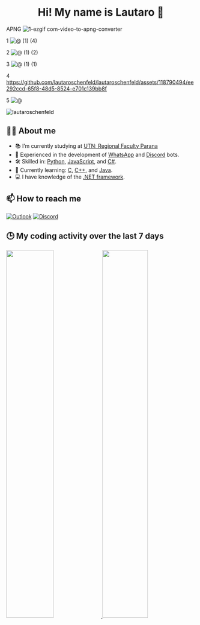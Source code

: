 <div align='center'>
   <h1 align='center'> <b>Hi! My name is Lautaro 👋</b> </h1>
</div>

APNG
![1-ezgif com-video-to-apng-converter](https://github.com/lautaroschenfeld/lautaroschenfeld/assets/118790494/feaeb4a9-8d3c-49d7-a085-7e17a6e4983f)

1
![@ (1) (4)](https://github.com/lautaroschenfeld/lautaroschenfeld/assets/118790494/d5971c5e-a1c0-4aac-8379-4db6ee2c539a)

2
![@ (1) (2)](https://github.com/lautaroschenfeld/lautaroschenfeld/assets/118790494/dde5fff0-7138-4504-9720-9e65ba9bf567)

3
![@ (1) (1)](https://github.com/lautaroschenfeld/lautaroschenfeld/assets/118790494/9b2d7351-1e60-484b-beda-7b25e9a3c032)

4
https://github.com/lautaroschenfeld/lautaroschenfeld/assets/118790494/ee292ccd-65f8-48d5-8524-e701c139bb8f

5
![@](https://github.com/lautaroschenfeld/lautaroschenfeld/assets/118790494/bbc4b832-d4ba-4e18-a9c5-8ac5f3a7b253)


<img src="https://komarev.com/ghpvc/?username=lautaroschenfeld&label=Profile%20views&color=292929&style=for-the-badge" alt="lautaroschenfeld" style="color: black;" /> 

## 👨‍💻 About me
- 📚 I’m currently studying at [UTN: Regional Faculty Parana](https://www.frp.utn.edu.ar)
- 🤖 Experienced in the development of [WhatsApp](https://www.whatsapp.com/) and [Discord](https://discord.com/) bots.
- 🛠️ Skilled in: [Python](https://en.wikipedia.org/wiki/Python_(programming_language)), [JavaScript](https://en.wikipedia.org/wiki/JavaScript), and [C#](https://en.wikipedia.org/wiki/C_Sharp_(programming_language)).
- 🌱 Currently learning: [C](https://en.wikipedia.org/wiki/C_(programming_language)), [C++](https://en.wikipedia.org/wiki/C%2B%2B), and [Java](https://en.wikipedia.org/wiki/Java_(programming_language)).
- 💻 I have knowledge of the [.NET framework](https://en.wikipedia.org/wiki/.NET_Framework).

## 📫 How to reach me
[![Outlook](https://img.shields.io/badge/Outlook-0072C6?style=for-the-badge&logo=microsoft-outlook&logoColor=white)](mailto:lautaroschenfeld@outlook.com) [![Discord](https://img.shields.io/badge/Discord-7289DA?style=for-the-badge&logo=discord&logoColor=white)](https://discord.com/users/300261615855730699)

## 🕒 My coding activity over the last 7 days
<a href="https://wakatime.com">
  <img src="https://wakatime.com/share/@lautaroschenfeld/fe750dbb-a4e2-4491-9f4d-8db3494726ff.png" style="width: 50%; height: 50%;" />
</a>

<a href="https://wakatime.com">
  <img src="https://wakatime.com/share/@lautaroschenfeld/4cb8d966-285c-430d-856d-840ca0283af6.png" style="width: 49%; height: 50%;" />
</a>
